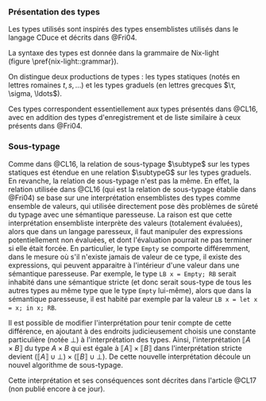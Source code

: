 ### Présentation des types

Les types utilisés sont inspirés des types ensemblistes utilisés dans le
langage CDuce et décrits dans @Fri04.

La syntaxe des types est donnée dans la grammaire de Nix-light
(figure \pref{nix-light::grammar}).

On distingue deux productions de types : les types statiques (notés en lettres
romaines $t, s, \ldots$) et les types graduels (en lettres grecques $\τ,
\sigma, \ldots$).

Ces types correspondent essentiellement aux types présentés dans @CL16, avec en
addition des types d'enregistrement et de liste similaire à ceux présents dans
@Fri04.

### Sous-typage

Comme dans @CL16, la relation de sous-typage $\subtype$ sur les types statiques
est étendue en une relation $\subtypeG$ sur les types graduels.
En revanche, la relation de sous-typage n'est pas la même. En effet, la
relation utilisée dans @CL16 (qui est la relation de sous-typage établie dans
@Fri04) se base sur une interprétation ensemblistes des types comme ensemble de
valeurs, qui utilisée directement pose dès problèmes de sûreté du typage avec
une sémantique paresseuse.
La raison est que cette interprétation ensembliste interprète des valeurs
(totalement évaluées), alors que dans un langage paresseux, il faut manipuler
des expressions potentiellement non évaluées, et dont l'évaluation pourrait ne
pas terminer si elle était forcée. En particulier, le type `Empty` se comporte
différemment, dans le mesure où s'il n'existe jamais de valeur de ce type, il
existe des expressions, qui peuvent apparaitre à l'intérieur d'une valeur dans
une sémantique paresseuse.
Par exemple, le type `LB x = Empty; RB` serait inhabité dans une sémantique
stricte (et donc serait sous-type de tous les autres types au même type que le
type `Empty` lui-même), alors que dans la sémantique paresseuse, il est habité
par exemple par la valeur `LB x = let x = x; in x; RB`.

Il est possible de modifier l'interprétation pour tenir compte de cette
différence, en ajoutant à des endroits judicieusement choisis une constante
particulière (notée $\bot$) à l'interprétation des types.
Ainsi, l'interprétation $\llbracket A \times B \rrbracket$ du type $A \times B$
qui est égale à $\llbracket A \rrbracket \times \llbracket B \rrbracket$ dans
l'interprétation stricte devient $\left(\llbracket A \rrbracket \cup \bot
\right) \times \left(\llbracket B \rrbracket \cup \bot \right)$.
De cette nouvelle interprétation découle un nouvel algorithme de sous-typage.

Cette interprétation et ses conséquences sont décrites dans l'article
@CL17 (non publié encore à ce jour).
